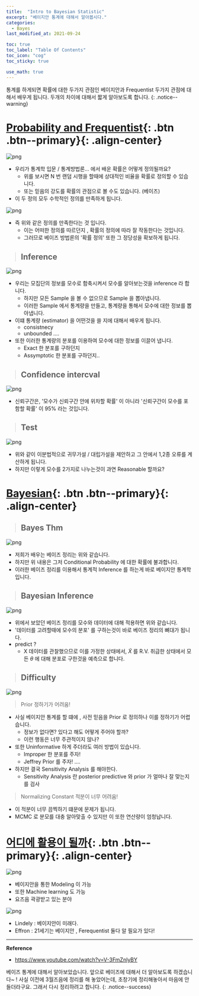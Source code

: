 ```yaml
---
title:  "Intro to Bayesian Statistic"
excerpt: "베이지안 통계에 대해서 알아봅시다."
categories:
  - Bayes
last_modified_at: 2021-09-24

toc: true
toc_label: "Table Of Contents"
toc_icon: "cog"
toc_sticky: true

use_math: true
---
```


 통계를 하게되면 확률에 대한 두가지 관점인 베이지안과 Frequentist 두가지 관점에 대해서 배우게 됩니다. 두개의 차이에 대해서 짧게 알아보도록 합니다. 
{: .notice--warning}

# [Probability and Frequentist](#link){: .btn .btn--primary}{: .align-center}

![png](/assets/images/Stat/64_1.png)

- 우리가 통계학 입문 / 통계방법론... 에서 배운 확률은 어떻게 정의될까요? 
  - 위를 보시면 N 번 랜덤 시행을 할때에 상대적인 비율을 확률로 정의할 수 있습니다.
  - 또는 믿음의 강도를 확률의 관점으로 볼 수도 있습니다. (베이즈)
- 이 두 정의 모두 수학적인 정의를 만족하게 됩니다.

![png](/assets/images/Stat/64_2.png)

- 즉 위와 같은 정의를 만족한다는 것 입니다. 
  - 이는 어떠한 정의를 따르던지 , 확률의 정의에 따라 잘 작동한다는 것입니다.
  - 그러므로 베이즈 방법론의 '확률 정의' 또한 그 정당성을 확보하게 됩니다.

> ## Inference

![png](/assets/images/Stat/64_3.png)

- 우리는 모집단의 정보를 모수로 함축시켜서 모수를 알아보는것을 inference 라 합니다. 
  - 하지만 모든 Sample 을 볼 수 없으므로 Sample 을 뽑아냅니다. 
  - 이러한 Sample 에서 통계량을 만들고, 통계량을 통해서 모수에 대한 정보를 뽑아냅니다.
- 이떄 통계량 (estimator) 을 어떤것을 쓸 지에 대해서 배우게 됩니다.
  - consistnecy 
  - unbounded .... 
- 또한 이러한 통계량의 분포를 이용하여 모수에 대한 정보를 이끌어 냅니다.
  - Exact 한 분포를 구하던지
  - Assymptotic 한 분포를 구하던지..

> ## Confidence intercval

![png](/assets/images/Stat/64_4.png)

- 신뢰구간은, '모수가 신뢰구간 안에 위차할 확률' 이 아니라 '신뢰구간이 모수를 포함할 확률' 이 95% 라는 것입니다.

> ## Test

![png](/assets/images/Stat/64_5.png)

- 위와 같이 이분법적으로 귀무가설 / 대립가설을 제안하고 그 안에서 1,2종 오류를 계산하게 됩니다.
- 하지만 이렇게 모수를 2가지로 나누는것이 과연 Reasonable 할까요? 

# [Bayesian](#link){: .btn .btn--primary}{: .align-center}

> ## Bayes Thm

![png](/assets/images/Stat/64_6.png)

- 저희가 배우는 베이즈 정리는 위와 같습니다. 
- 하지만 위 내용은 그저 Conditional Probability 에 대한 확률에 불과합니다. 
- 이러한 베이즈 정리를 이용해서 통계적 Inference 를 하는게 바로 베이지안 통계학입니다.

> ## Bayesian Inference 

![png](/assets/images/Stat/64_7.png)

- 위에서 보았던 베이즈 정리를 모수와 데이터에 대해 적용하면 위와 같습니다. 
- '데이터를 고려할때에 모수의 분포' 를 구하는것이 바로 베이즈 정리의 뼈대가 됩니다.
- predict ? 
  - X 데이터를 관찰했으므로 이를 가정한 상태에서, $\tilde{X}$ 를 R.V. 취급한 상태에서 모든 $\theta$ 에 대해 분포로 구한것을 예측으로 합니다. 

> ## Difficulty

![png](/assets/images/Stat/64_8.png)

> Prior 정하기가 어려움!

- 사실 베이지안 통계를 할 떄에 , 사전 믿음을 Prior 로 정의하나 이를 정하기가 어렵습니다.
  - 정보가 없다면? 있다고 해도 어떻게 주어야 할까? 
  - 이런 행동은 너무 주관적이지 않나? 
- 또한 Uninformative 하게 주더라도 여러 방법이 있습니다.
  - Improper 한 분포를 주자! 
  - Jeffrey Prior 를 주자! .... 
- 하지만 결국 Sensitivity Analysis 를 해야한다. 
  - Sensitivity Analysis 란 posterior predictive 와 prior 가 얼마나 잘 맞는지를 검사 

> Normalizing Constant 적분이 너무 어려움!

- 이 적분이 너무 끔찍하기 떄문에 문제가 됩니다.
- MCMC 로 분모를 대충 알아맞출 수 있지만 이 또한 연산량이 엄청납니다.

# [어디에 활용이 될까](#link){: .btn .btn--primary}{: .align-center}

![png](/assets/images/Stat/64_9.png)

- 베이지안을 통한 Modeling 이 가능
- 또한 Machine learning 도 가능 
- 요즈음 곽광받고 있는 분야 

![png](/assets/images/Stat/64_10.png)

- Lindely : 베이지안이 미래다. 
- Effron : 21세기는 베이지안 , Ferequentist 둘다 알 필요가 있다!

---

**Reference**

- <https://www.youtube.com/watch?v=V-3FmZnlyBY>

 베이즈 통계에 대해서 알아보았습니다. 앞으로 베이즈에 대해서 더 알아보도록 하겠습니다~ ! 사실 이전에 3월즈음에 정리를 해 놓았어는데, 초창기에 정리해놓아서 마음에 안들더라구요. 그래서 다시 정리하려고 합니다.
{: .notice--success}

